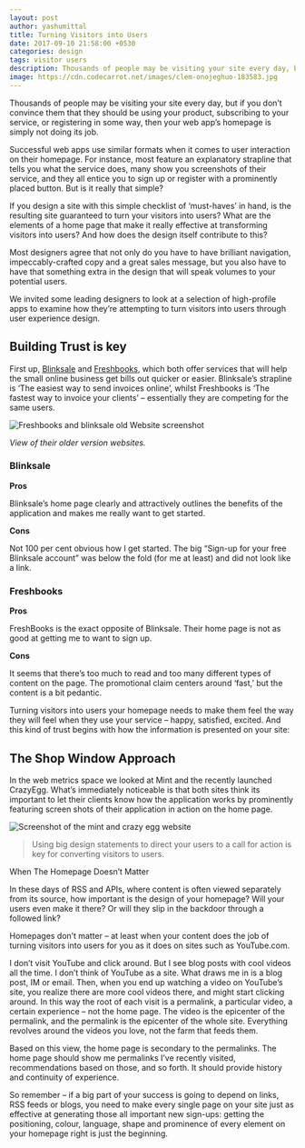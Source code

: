 ```yaml
---
layout: post
author: yashumittal
title: Turning Visitors into Users
date: 2017-09-10 21:58:00 +0530
categories: design
tags: visitor users
description: Thousands of people may be visiting your site every day, but if you don’t convince them that they should be using your product, subscribing to your service, or registering in some way, then your web app’s homepage is simply not
image: https://cdn.codecarrot.net/images/clem-onojeghuo-183583.jpg
---
```


Thousands of people may be visiting your site every day, but if you don’t convince them that they should be using your product, subscribing to your service, or registering in some way, then your web app’s homepage is simply not doing its job.

Successful web apps use similar formats when it comes to user interaction on their homepage. For instance, most feature an explanatory strapline that tells you what the service does, many show you screenshots of their service, and they all entice you to sign up or register with a prominently placed button. But is it really that simple?

If you design a site with this simple checklist of ‘must-haves’ in hand, is the resulting site guaranteed to turn your visitors into users? What are the elements of a home page that make it really effective at transforming visitors into users? And how does the design itself contribute to this?

Most designers agree that not only do you have to have brilliant navigation, impeccably-crafted copy and a great sales message, but you also have to have that something extra in the design that will speak volumes to your potential users.

We invited some leading designers to look at a selection of high-profile apps to examine how they’re attempting to turn visitors into users through user experience design.

## Building Trust is key

First up, [Blinksale](//www.blinksale.com/) and [Freshbooks](//www.freshbooks.com/), which both offer services that will help the small online business get bills out quicker or easier. Blinksale’s strapline is ‘The easiest way to send invoices online’, whilst Freshbooks is ‘The fastest way to invoice your clients’ – essentially they are competing for the same users.

![Freshbooks and blinksale old Website screenshot](https://cdn.codecarrot.net/images/freshbooks-blinksale.gif)

*View of their older version websites.*

### Blinksale

**Pros**

Blinksale’s home page clearly and attractively outlines the benefits of the application and makes me really want to get started.

**Cons**

Not 100 per cent obvious how I get started. The big “Sign-up for your free Blinksale account” was below the fold (for me at least) and did not look like a link.

### Freshbooks

**Pros**

FreshBooks is the exact opposite of Blinksale. Their home page is not as good at getting me to want to sign up.

**Cons**

It seems that there’s too much to read and too many different types of content on the page. The promotional claim centers around ‘fast,’ but the content is a bit pedantic.

Turning visitors into users your homepage needs to make them feel the way they will feel when they use your service – happy, satisfied, excited. And this kind of trust begins with how the information is presented on your site:

## The Shop Window Approach

In the web metrics space we looked at Mint and the recently launched CrazyEgg. What’s immediately noticeable is that both sites think its important to let their clients know how the application works by prominently featuring screen shots of their application in action on the home page.

![Screenshot of the mint and crazy egg website](https://cdn.codecarrot.net/images/mint-crazy.gif)

<blockquote>
Using big design statements to direct your users to a call for action is key for converting visitors to users.
</blockquote>

When The Homepage Doesn’t Matter

In these days of RSS and APIs, where content is often viewed separately from its source, how important is the design of your homepage? Will your users even make it there? Or will they slip in the backdoor through a followed link?

Homepages don’t matter – at least when your content does the job of turning visitors into users for you as it does on sites such as YouTube.com.

I don’t visit YouTube and click around. But I see blog posts with cool videos all the time. I don’t think of YouTube as a site. What draws me in is a blog post, IM or email. Then, when you end up watching a video on YouTube’s site, you realize there are more cool videos there, and might start clicking around. In this way the root of each visit is a permalink, a particular video, a certain experience – not the home page. The video is the epicenter of the permalink, and the permalink is the epicenter of the whole site. Everything revolves around the videos you love, not the farm that feeds them.

Based on this view, the home page is secondary to the permalinks. The home page should show me permalinks I’ve recently visited, recommendations based on those, and so forth. It should provide history and continuity of experience.

So remember – if a big part of your success is going to depend on links, RSS feeds or blogs, you need to make every single page on your site just as effective at generating those all important new sign-ups: getting the positioning, colour, language, shape and prominence of every element on your homepage right is just the beginning.
